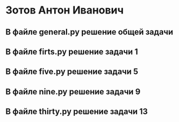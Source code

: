 <h1>Зотов Антон Иванович</h1>
<h2>В файле general.py решение общей задачи</h2>
<h2>В файле firts.py решение задачи 1</h2>
<h2>В файле five.py решение задачи 5</h2>
<h2>В файле nine.py решение задачи 9</h2>
<h2>В файле thirty.py решение задачи 13</h2>
